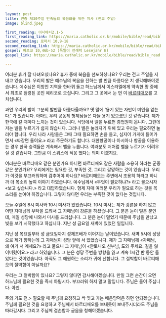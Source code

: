 ```yaml
---

layout: post
title: 연중 제30주일 민족들의 복음화를 위한 미사 (전교 주일)
image: blind.jpeg

first_reading: 이사야서2,1-5
first_reading_link: https://maria.catholic.or.kr/mobile/bible/read/bible_read.asp?m=1&n=129&p=2
second_reading: 로마서 10,9-18
second_reading_link: https://maria.catholic.or.kr/mobile/bible/read/bible_read.asp?m=2&n=152&p=10
gospel: 마르코 10,46b-52 (독일어 전례력 Lesejahr B)
gospel_link: https://maria.catholic.or.kr/mobile/bible/read/bible_read.asp?m=2&n=148&p=10

---
```


여러분 휴가 잘 다녀오셨나요? 휴가 중에 복음을 선포하셨나요? 우리는 전교 주일을 지내고 있습니다. 우리의 발은 예수님의 복음을 전하는 발 만큼 아름다운 지 생각해봐야겠습니다. 예수님은 이방인 지역을 한바퀴 돌고 하느님께서 이스라엘에게 약속한 땅 중에서 최초로 점령된 곳인 예리코로 오십니다. 그리고 그 곳에서 눈 먼 이 <a href="https://maria.catholic.or.kr/bible/bbs/bbs_view.asp?id=169023&ref=257&menu=4797">바르티매오</a>를 고치십니다.

과연 우리의 발이 그분의 발만큼 아름다울까요? 옛 말에 ‘용기 있는 자만이 미인을 얻는다.’ 가 있습니다. 아마도 우리 공동체 형제님들은 다들 용기 있으셨던 것 같습니다. 제가 한국에 갈 때마다 느끼는 것이 있습니다. 식당에서 벨을 누르면 종업원이 옵니다. 그런데 저는 벨을 누르기가 쉽지 않습니다. 그러나 벨은 눌러지기 위해 있고 우리는 필요하면 눌러야 합니다. 우리 나라 사람들은 그때 그때 필요하면 손을 들고, 심지어 가게에 들어가면서 «짜장면 둘이요.» 라고 주문하기도 합니다. 대한항공이나 아시아나 항공을 이용하는 경우 한국 승객들은 계속해서 벨을 누릅니다. 여러분도 저처럼 벨을 누르기가 어려우실 것 같습니다. 그만큼 이 스위스에 적응 했다는 의미 이겠지요.

여러분은 바르티매오 같은 분인가요 아니면 바르티매오 같은 사람을 조용히 하라는 군중같은 분인가요? 우리에게는 필요한 것, 부족한 것, 그리고 갈망하는 것이 있습니다. 우리가 이것을 부끄러워하며 감추어야 하나요? 바르티매오는 주변에서 조용히 하라고 하니까 더 목소리 높여 이야기 하였습니다. 예수님께서 «무엇이 필요하냐?» 라고 물으시자 «보고 싶습니다.» 라고 대답하였습니다. 형제 자매 여러분 우리가 필요로 하는 것을 목소리를 높여야 하겠습니다. 그렇지 않다면 우리는 부족한 것이 없다는 것입니다.

오늘 주일에 8시 미사와 10시 미사가 있었습니다. 10시 미사는 제가 강론을 하지 않고 어떤 자매님께 부탁을 드려서 그 자매님이 강론을 하셨습니다. 그 분은 눈이 멀은 분인데, 매일 성당에 나와서 미사를 드리십니다. 그 분은 눈이 멀었기 때문에 주님을 만났고 빛을 보기 시작했다고 하십니다. 지난 성 금요일 새벽에 있었던 일입니다.

지난 성 목요일부터 성 금요일까지 성체조배가 이어지는 날이었습니다. 새벽 5시에 성당으로 제가 향하는데 그 자매님이 성당 앞에 서 있었습니다. 제가 그 자매님께 «자매님, 왜 여기 서 계세요?» 라고 물으니 그 자매님이 «안토니오 신부님, 도와 주세요. 길을 잃어버렸어요.» 라고 하였습니다. 그 분은 성당 주변을 방향을 잃고 계속 1시간 반 동안 돌았다는 것이었습니다. 아직도 그 애원하는 소리가 귀에 선합니다. 그 절박함이 바르티매오의 절박함이 아닐까요?

우리는 그 절박함이 있나요? 그렇지 않다면 감사해야겠습니다. 만일 그런 순간이 오면 하느님께 필요한 것을 즉시 아룁시다. 부끄러워 하지 말고 말입니다. 주님은 들어 주십니다. 아멘.

주의 기도 전.> 필요할 때 주님께 요청하고 싹 잊고 가는 배은망덕은 하면 안되겠습니다. 주님께 필요한 것을 요청하고 주님께서 바르티매오를 보내듯이 보내주시더라도 주님을 따라갑시다. 그리고 주님께 겸손함과 굳음을 청해야겠습니다.
